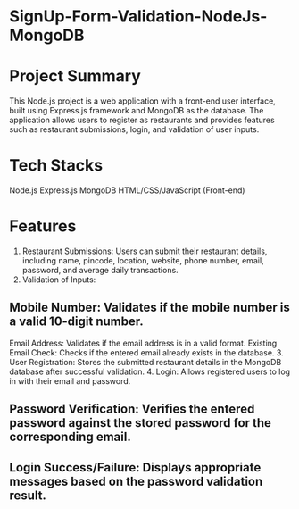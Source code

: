 # SignUp-Form-Validation-NodeJs-MongoDB
# Project Summary
This Node.js project is a web application with a front-end user interface, built using Express.js framework and MongoDB as the database. The application allows users to register as restaurants and provides features such as restaurant submissions, login, and validation of user inputs.

# Tech Stacks
Node.js
Express.js
MongoDB
HTML/CSS/JavaScript (Front-end)

# Features
1. Restaurant Submissions: Users can submit their restaurant details, including name, pincode, location, website, phone number, email, password, and average daily transactions.
2. Validation of Inputs:
## Mobile Number: Validates if the mobile number is a valid 10-digit number.
Email Address: Validates if the email address is in a valid format.
Existing Email Check: Checks if the entered email already exists in the database.
3. User Registration: Stores the submitted restaurant details in the MongoDB database after successful validation.
4. Login: Allows registered users to log in with their email and password.
 ## Password Verification: Verifies the entered password against the stored password for the corresponding email.
 ## Login Success/Failure: Displays appropriate messages based on the password validation result.
